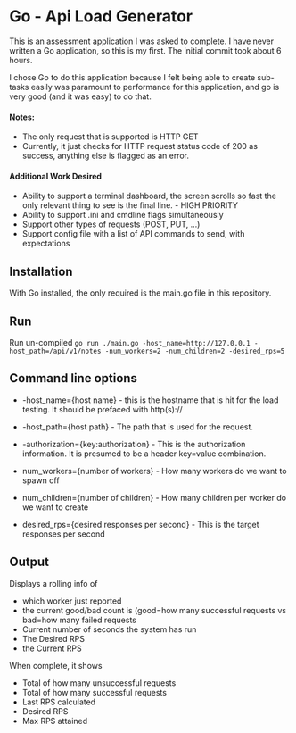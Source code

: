 # Go - Api Load Generator

This is an assessment application I was asked to complete.  I have never written a Go application, so this is my first.  The initial commit took about 6 hours.

I chose Go to do this application because I felt being able to create sub-tasks easily was paramount to performance for this application, and go is very good (and it was easy) to do that.

#### Notes:
* The only request that is supported is HTTP GET
* Currently, it just checks for HTTP request status code of 200 as success, anything else is flagged as an error.


#### Additional Work Desired
* Ability to support a terminal dashboard, the screen scrolls so fast the only relevant thing to see is the final line. - HIGH PRIORITY
* Ability to support .ini and cmdline flags simultaneously
* Support other types of requests (POST, PUT, ...)
* Support config file with a list of API commands to send, with expectations


## Installation
With Go installed, the only required is the main.go file in this repository.

## Run
Run un-compiled
`go run ./main.go -host_name=http://127.0.0.1 -host_path=/api/v1/notes -num_workers=2 -num_children=2 -desired_rps=5`


## Command line options
* -host_name={host name} - this is the hostname that is hit for the load testing.  It should be prefaced with http(s)://

* -host_path={host path} - The path that is used for the request.

* -authorization={key:authorization} - This is the authorization information.  It is presumed to be a header key=value combination.

* num_workers={number of workers} - How many workers do we want to spawn off

* num_children={number of children} - How many children per worker do we want to create

* desired_rps={desired responses per second} - This is the target responses per second

## Output
Displays a rolling info of 
* which worker just reported
* the current good/bad count is (good=how many successful requests vs bad=how many failed requests
* Current number of seconds the system has run
* The Desired RPS
* the Current RPS

When complete, it shows
* Total of how many unsuccessful requests
* Total of how many successful requests
* Last RPS calculated
* Desired RPS
* Max RPS attained
